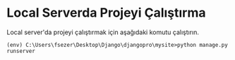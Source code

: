 # Local Serverda Projeyi Çalıştırma
Local server'da projeyi çalıştırmak için aşağıdaki komutu çalıştırın.
```console
(env) C:\Users\fsezer\Desktop\Django\djangopro\mysite>python manage.py runserver
```
